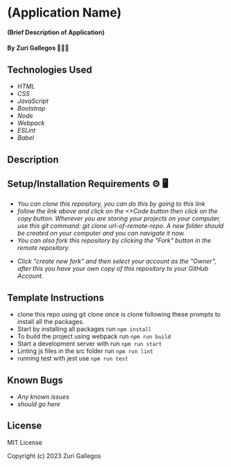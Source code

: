 # (Application Name)

#### (Brief Description of Application)

#### By Zuri Gallegos 👩🏾‍💻

## Technologies Used 

* _HTML_
* _CSS_ 
* _JavaScript_
* _Bootstrap_
* _Node_
* _Webpack_
* _ESLint_
* _Babel_

## Description

## Setup/Installation Requirements ⚙️ 🖥️
* _You can clone this repository, you can do this by going to this link <url>_
* _follow the link above and click on the <>Code button then click on the copy button. Wherever you are storing your projects on your computer, use this git command: git clone url-of-remote-repo. A new folder should be created on your computer and you can navigate it now._
* _You can also fork this repository by clicking the "Fork" button in the remote repository._
<!-- ![My_Image](/src/assets/images/fork.jpeg) -->
* _Click "create new fork" and then select your account as the "Owner", after this you have your own copy of this repository to your GitHub Account._



## Template Instructions 

* clone this repo using git clone <url>
once is clone following these prompts to install all the packages.
* Start by installing all packages run `npm install`
* To build the project using webpack run `npm run build`
* Start a development server with run `npm run start`
* Linting js files in the src folder run `npm run lint`
* running test with jest use `npm run test`


## Known Bugs

* _Any known issues_
* _should go here_

## License


MIT License

Copyright (c) 2023 Zuri Gallegos
